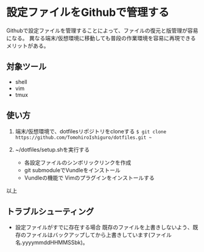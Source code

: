 # 設定ファイルをGithubで管理する

Githubで設定ファイルを管理することによって、ファイルの復元と版管理が容易になる。
異なる端末/仮想環境に移動しても普段の作業環境を容易に再現できるメリットがある。

## 対象ツール

- shell
- vim
- tmux

## 使い方

1. 端末/仮想環境で、dotfilesリポジトリをcloneする
   `$ git clone https://github.com/TomohiroIshiguro/dotfiles.git ~`

1. ~/dotfiles/setup.shを実行する
   - 各設定ファイルのシンボリックリンクを作成
   - git submoduleでVundleをインストール
   - Vundleの機能で Vimのプラグインをインストールする

以上

## トラブルシューティング

- 設定ファイルがすでに存在する場合
  既存のファイルを上書きしないよう、既存のファイルはバックアップしてから上書きしています(ファイル名.yyyymmddHHMMSSbk)。
